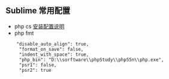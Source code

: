 
Sublime 常用配置
-
- php cs [安装配置说明](./phpcs.md)
- php fmt

```
    "disable_auto_align": true,
     "format_on_save": false,
     "indent_with_space": true,
     "php_bin": "D:\\sorftware\\phpStudy\\php55n\\php.exe",
     "psr1": false,
     "psr2": true
```


